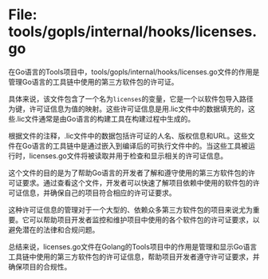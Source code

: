 # File: tools/gopls/internal/hooks/licenses.go

在Go语言的Tools项目中，tools/gopls/internal/hooks/licenses.go文件的作用是管理Go语言的工具链中使用的第三方软件包的许可证。

具体来说，该文件包含了一个名为`licenses`的变量，它是一个以软件包导入路径为键，许可证信息为值的映射。这些许可证信息是用.lic文件中的数据填充的，这些.lic文件通常是由Go语言的构建工具在构建过程中生成的。

根据文件的注释，.lic文件中的数据包括许可证的人名、版权信息和URL。这些文件在Go语言的工具链中是通过嵌入到编译后的可执行文件中的。当这些工具被运行时，licenses.go文件将被读取并用于检查和显示相关的许可证信息。

这个文件的目的是为了帮助Go语言的开发者了解和遵守使用的第三方软件包的许可证要求。通过查看这个文件，开发者可以快速了解项目依赖中使用的软件包的许可证信息，并确保自己的项目符合相应的许可证要求。

这种许可证信息的管理对于一个大型的、依赖众多第三方软件包的项目来说尤为重要。它可以帮助项目开发者监控和维护项目中使用的各个软件包的许可证要求，以避免潜在的法律和合规问题。

总结来说，licenses.go文件在Golang的Tools项目中的作用是管理和显示Go语言工具链中使用的第三方软件包的许可证信息，帮助项目开发者遵守许可证要求，并确保项目的合规性。

